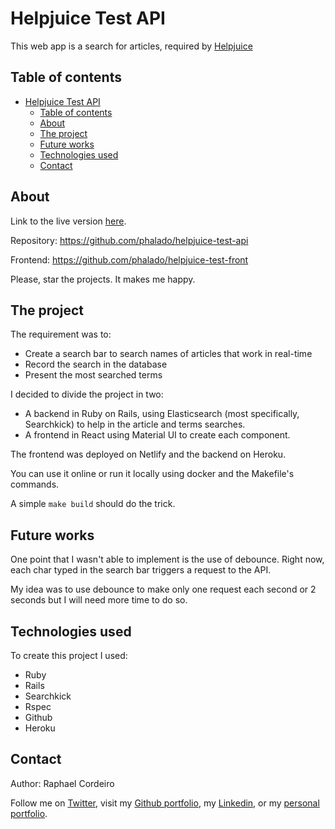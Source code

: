 # Helpjuice Test API

This web app is a search for articles, required by [Helpjuice][helpjuice]

## Table of contents

- [Helpjuice Test API](#helpjuice-test-api)
  - [Table of contents](#table-of-contents)
  - [About](#about)
  - [The project](#the-project)
  - [Future works](#future-works)
  - [Technologies used](#technologies-used)
  - [Contact](#contact)


## About

Link to the live version [here][live-version].

Repository: https://github.com/phalado/helpjuice-test-api

Frontend: https://github.com/phalado/helpjuice-test-front

Please, star the projects. It makes me happy.


## The project

The requirement was to:

- Create a search bar to search names of articles that work in real-time
- Record the search in the database
- Present the most searched terms

I decided to divide the project in two:

- A backend in Ruby on Rails, using Elasticsearch (most specifically, Searchkick) to help in the article and terms searches.
- A frontend in React using Material UI to create each component.

The frontend was deployed on Netlify and the backend on Heroku.

You can use it online or run it locally using docker and the Makefile's commands.

A simple `make build` should do the trick.

## Future works

One point that I wasn't able to implement is the use of debounce. Right now, each char typed in the search bar triggers a request to the API.

My idea was to use debounce to make only one request each second or 2 seconds but I will need more time to do so.

## Technologies used

To create this project I used:

- Ruby
- Rails
- Searchkick
- Rspec
- Github
- Heroku

## Contact

Author: Raphael Cordeiro

Follow me on [Twitter][rapha-twitter], visit my [Github portfolio][rapha-github], my [Linkedin][rapha-linkedin], or my [personal portfolio][rapha-personal].

<!-- Links -->

[live-version]: https://helpjuice-test.netlify.app/
[backend]: https://github.com/phalado/helpjuice-test-api
[frontend]: https://github.com/phalado/helpjuice-test-front
[helpjuice]: https://helpjuice.com/
[rapha-github]: https://github.com/phalado
[rapha-twitter]: https://twitter.com/phalado
[rapha-linkedin]: https://www.linkedin.com/in/raphael-cordeiro/
[rapha-personal]: https://www.phalado.tech/